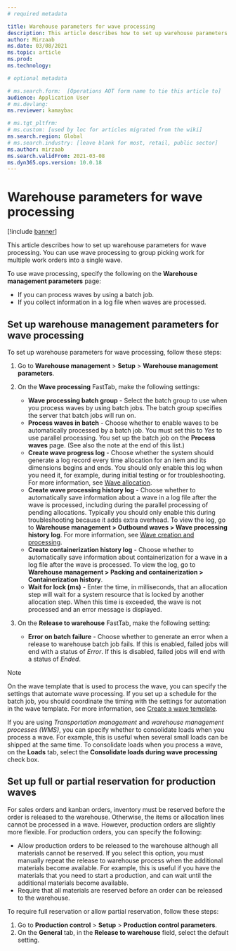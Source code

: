 ```yaml
---
# required metadata

title: Warehouse parameters for wave processing
description: This article describes how to set up warehouse parameters for wave processing. You can use wave processing to group picking work for multiple work orders into a single wave.
author: Mirzaab
ms.date: 03/08/2021
ms.topic: article
ms.prod: 
ms.technology: 

# optional metadata

# ms.search.form:  [Operations AOT form name to tie this article to]
audience: Application User
# ms.devlang: 
ms.reviewer: kamaybac

# ms.tgt_pltfrm: 
# ms.custom: [used by loc for articles migrated from the wiki]
ms.search.region: Global
# ms.search.industry: [leave blank for most, retail, public sector]
ms.author: mirzaab
ms.search.validFrom: 2021-03-08
ms.dyn365.ops.version: 10.0.18
---
```


# Warehouse parameters for wave processing

[!include [banner](../includes/banner.md)]

This article describes how to set up warehouse parameters for wave processing. You can use wave processing to group picking work for multiple work orders into a single wave.

To use wave processing, specify the following on the **Warehouse management parameters** page:

- If you can process waves by using a batch job.
- If you collect information in a log file when waves are processed.

## Set up warehouse management parameters for wave processing

To set up warehouse parameters for wave processing, follow these steps:

1. Go to **Warehouse management** \> **Setup** \> **Warehouse management parameters**.

1. On the **Wave processing** FastTab, make the following settings:

    - **Wave processing batch group** - Select the batch group to use when you process waves by using batch jobs. The batch group specifies the server that batch jobs will run on.
    - **Process waves in batch** - Choose whether to enable waves to be automatically processed by a batch job. You must set this to *Yes* to use parallel processing. You set up the batch job on the **Process waves** page. (See also the note at the end of this list.)
    - **Create wave progress log** - Choose whether the system should generate a log record every time allocation for an item and its dimensions begins and ends. You should only enable this log when you need it, for example, during initial testing or for troubleshooting. For more information, see [Wave allocation](wave-allocation-method.md).
    - **Create wave processing history log** - Choose whether to automatically save information about a wave in a log file after the wave is processed, including during the parallel processing of pending allocations. Typically you should only enable this during troubleshooting because it adds extra overhead. To view the log, go to **Warehouse management \> Outbound waves \> Wave processing history log**. For more information, see [Wave creation and processing](wave-processing.md).
    - **Create containerization history log** - Choose whether to automatically save information about containerization for a wave in a log file after the wave is processed. To view the log, go to **Warehouse management \> Packing and containerization \> Containerization history**.
    - **Wait for lock (ms)** - Enter the time, in milliseconds, that an allocation step will wait for a system resource that is locked by another allocation step. When this time is exceeded, the wave is not processed and an error message is displayed.

1. On the **Release to warehouse** FastTab, make the following setting:

    - **Error on batch failure** - Choose whether to generate an error when a release to warehouse batch job fails. If this is enabled, failed jobs will end with a status of *Error*. If this is disabled, failed jobs will end with a status of *Ended*.

> [!NOTE]
> On the wave template that is used to process the wave, you can specify the settings that automate wave processing. If you set up a schedule for the batch job, you should coordinate the timing with the settings for automation in the wave template. For more information, see [Create a wave template](wave-templates.md).
>
> If you are using *Transportation management* and *warehouse management processes (WMS)*, you can specify whether to consolidate loads when you process a wave. For example, this is useful when several small loads can be shipped at the same time. To consolidate loads when you process a wave, on the **Loads** tab, select the **Consolidate loads during wave processing** check box.</P>

## Set up full or partial reservation for production waves

For sales orders and kanban orders, inventory must be reserved before the order is released to the warehouse. Otherwise, the items or allocation lines cannot be processed in a wave. However, production orders are slightly more flexible. For production orders, you can specify the following:

- Allow production orders to be released to the warehouse although all materials cannot be reserved. If you select this option, you must manually repeat the release to warehouse process when the additional materials become available. For example, this is useful if you have the materials that you need to start a production, and can wait until the additional materials become available.
- Require that all materials are reserved before an order can be released to the warehouse.

To require full reservation or allow partial reservation, follow these steps:

1. Go to **Production control** \> **Setup** \> **Production control parameters**.
1. On the **General** tab, in the **Release to warehouse** field, select the default setting.
